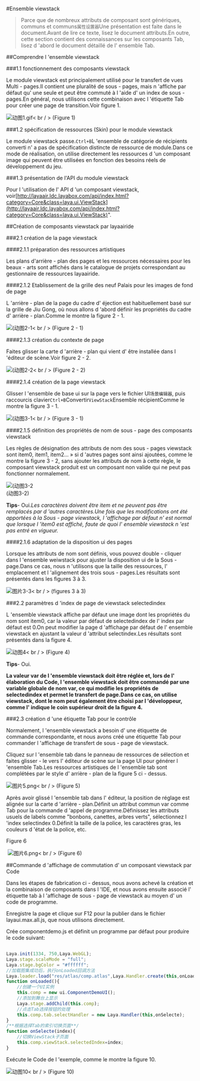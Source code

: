 #Ensemble viewstack

> Parce que de nombreux attributs de composant sont génériques, communs et communs`属性设置器`Une présentation est faite dans le document.Avant de lire ce texte, lisez le document attributs.En outre, cette section contient des connaissances sur les composants Tab, lisez d 'abord le document détaillé de l' ensemble Tab.

##Comprendre l 'ensemble viewstack

###1.1 fonctionnement des composants viewstack

Le module viewstack est principalement utilisé pour le transfert de vues Multi - pages.Il contient une pluralité de sous - pages, mais n 'affiche par défaut qu' une seule et peut être commuté à l 'aide d' un index de sous - pages.En général, nous utilisons cette combinaison avec l 'étiquette Tab pour créer une page de transition.Voir figure 1.

![动图1.gif](img/1.gif)< br / > (Figure 1)

###1.2 spécification de ressources (Skin) pour le module viewstack

Le module viewstack passe.`Ctrl+B`L 'ensemble de catégorie de récipients converti n' a pas de spécification distincte de ressource de module.Dans ce mode de réalisation, on utilise directement les ressources d 'un composant image qui peuvent être utilisées en fonction des besoins réels de développement du jeu.

###1.3 présentation de l'API du module viewstack

Pour l 'utilisation de l' API d 'un composant viewstack, voir[http://layaair.ldc.layabox.com/api/index.html?category=Core&class=laya.ui.ViewStack](http://layaair.ldc.layabox.com/api/index.html?category=Core&class=laya.ui.ViewStack)".



##Création de composants viewstack par layaairide

###2.1 création de la page viewstack

####2.1.1 préparation des ressources artistiques

Les plans d'arrière - plan des pages et les ressources nécessaires pour les beaux - arts sont affichés dans le catalogue de projets correspondant au gestionnaire de ressources layaairide.

####2.1.2 Etablissement de la grille des neuf Palais pour les images de fond de page

L 'arrière - plan de la page du cadre d' éjection est habituellement basé sur la grille de Jiu Gong, où nous allons d 'abord définir les propriétés du cadre d' arrière - plan.Comme le montre la figure 2 - 1.

![(动图2-1](img/2-1.gif)< br / > (Figure 2 - 1)

####2.1.3 création du contexte de page

Faites glisser la carte d 'arrière - plan qui vient d' être installée dans l 'éditeur de scène.Voir figure 2 - 2.

![(动图2-2](img/2-2.gif)< br / > (Figure 2 - 2)

####2.1.4 création de la page viewstack

Glisser l 'ensemble de base ui sur la page vers le fichier UI`场景编辑器`, puis raccourcis clavier`Ctrl+B`Convertir`ViewStack`Ensemble récipientComme le montre la figure 3 - 1.

![(动图3-1](img/3-1.gif)< br / > (Figure 3 - 1)



####2.1.5 définition des propriétés de nom de sous - page des composants viewstack

Les règles de désignation des attributs de nom des sous - pages viewstack sont item0, item1, item2... » si d 'autres pages sont ainsi ajoutées, comme le montre la figure 3 - 2, sans ajouter les attributs de nom à cette règle, le composant viewstack produit est un composant non valide qui ne peut pas fonctionner normalement.

![(动图3-2](img/3-2.gif) <br /> (动图3-2)


**Tips**- Oui.*Les caractères doivent être item et ne peuvent pas être remplacés par d 'autres caractères.Une fois que les modifications ont été apportées à la Sous - page viewstack, l 'affichage par défaut n' est normal que lorsque l 'item0 est affiché, faute de quoi l' ensemble viewstack n 'est pas entré en vigueur.*



####2.1.6 adaptation de la disposition ui des pages

Lorsque les attributs de nom sont définis, vous pouvez double - cliquer dans l 'ensemble weiwstack pour ajuster la disposition ui de la Sous - page.Dans ce cas, nous n 'utilisons que la taille des ressources, l' emplacement et l 'alignement des trois sous - pages.Les résultats sont présentés dans les figures 3 à 3.

​![图片3-3](img/3-3.png)< br / > (figures 3 à 3)



###2.2 paramètres d 'index de page de viewstack selectedindex

L 'ensemble viewstack affiche par défaut une image dont les propriétés du nom sont item0, car la valeur par défaut de selectedindex de l' index par défaut est 0.On peut modifier la page d 'affichage par défaut de l' ensemble viewstack en ajustant la valeur d 'attribut selectindex.Les résultats sont présentés dans la figure 4.

![动图4](img/4.gif)< br / > (Figure 4)

**Tips**- Oui.

**La valeur var de l 'ensemble viewstack doit être réglée et, lors de l' élaboration du Code, l 'ensemble viewstack doit être commandé par une variable globale de nom var, ce qui modifie les propriétés de selectedindex et permet le transfert de page.Dans ce cas, on utilise viewstack, dont le nom peut également être choisi par l 'développeur, comme l' indique le coin supérieur droit de la figure 4.**



###2.3 création d 'une étiquette Tab pour le contrôle

Normalement, l 'ensemble viewstack a besoin d' une étiquette de commande correspondante, et nous avons créé une étiquette Tab pour commander l 'affichage de transfert de sous - page de viewstack.

Cliquez sur l 'ensemble tab dans le panneau de ressources de sélection et faites glisser - le vers l' éditeur de scène sur la page UI pour générer l 'ensemble Tab.Les ressources artistiques de l 'ensemble tab sont complétées par le style d' arrière - plan de la figure 5 ci - dessus.

​![图片5.png](img/5.png)< br / >
(Figure 5)

Après avoir glissé l 'ensemble tab dans l' éditeur, la position de réglage est alignée sur la carte d 'arrière - plan.Définit un attribut commun var comme Tab pour la commande d 'appel de programme.Définissez les attributs usuels de labels comme "bonbons, canettes, arbres verts", sélectionnez l 'index selectindex 0.Définit la taille de la police, les caractères gras, les couleurs d 'état de la police, etc.

Figure 6



​        ![图片6.png](img/6.png)< br / >
(Figure 6)



##Commande d 'affichage de commutation d' un composant viewstack par Code

Dans les étapes de fabrication ci - dessus, nous avons achevé la création et la combinaison de composants dans l 'IDE, et nous avons ensuite associé l' étiquette tab à l 'affichage de sous - page de viewstack au moyen d' un code de programme.

Enregistre la page et clique sur F12 pour la publier dans le fichier layaui.max.all.js, que nous utilisons directement.



Crée componentdemo.js et définit un programme par défaut pour produire le code suivant:


```javascript

Laya.init(1334, 750,Laya.WebGL);
Laya.stage.scaleMode = "full";
Laya.stage.bgColor = "#ffffff";
//加载图集成功后，执行onLoaded回调方法
Laya.loader.load("res/atlas/comp.atlas",Laya.Handler.create(this,onLoaded));
function onLoaded(){
    //创建一个UI实例
    this.comp = new ui.ComponentDemoUI();
    //添加到舞台上显示
    Laya.stage.addChild(this.comp);
    //点击Tab选择按钮的处理
    this.comp.tab.selectHandler = new Laya.Handler(this,onSelecte);
}
/**根据选择Tab的索引切换页面**/
function onSelecte(index){
    //切换ViewStack子页面
    this.comp.viewStack.selectedIndex=index;
}
```


Exécute le Code de l 'exemple, comme le montre la figure 10.

![动图10](img/1.gif)< br / > (Figure 10)